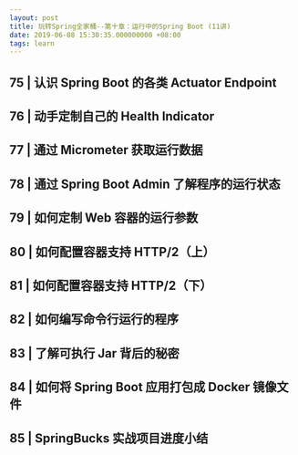 ```yaml
---
layout: post
title: 玩转Spring全家桶--第十章：运行中的Spring Boot (11讲)
date: 2019-06-08 15:30:35.000000000 +08:00
tags: learn
---
```


## 75 | 认识 Spring Boot 的各类 Actuator Endpoint
## 76 | 动手定制自己的 Health Indicator
## 77 | 通过 Micrometer 获取运行数据
## 78 | 通过 Spring Boot Admin 了解程序的运行状态
## 79 | 如何定制 Web 容器的运行参数
## 80 | 如何配置容器支持 HTTP/2（上）
## 81 | 如何配置容器支持 HTTP/2（下）
## 82 | 如何编写命令行运行的程序
## 83 | 了解可执行 Jar 背后的秘密
## 84 | 如何将 Spring Boot 应用打包成 Docker 镜像文件
## 85 | SpringBucks 实战项目进度小结
